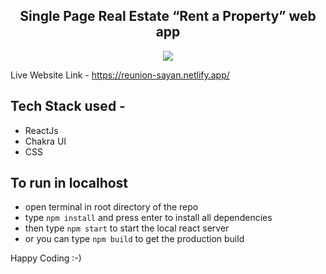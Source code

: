 <h2 align="center">Single Page Real Estate “Rent a Property” web app</h2>
<p align="center">
<img src="https://api.netlify.com/api/v1/badges/6af9dbb2-4b76-497b-b287-add0ef2d610d/deploy-status" />
</p>

Live Website Link - https://reunion-sayan.netlify.app/

## Tech Stack used -
- ReactJs
- Chakra UI
- CSS

## To run in localhost
- open terminal in root directory of the repo
- type `npm install` and press enter to install all dependencies
- then type `npm start` to start the local react server
- or you can type `npm build` to get the production build

Happy Coding :-)
